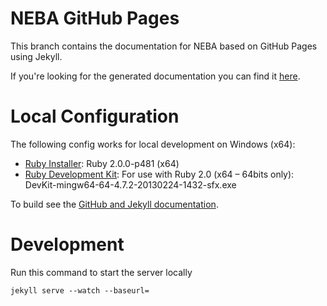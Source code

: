 # NEBA GitHub Pages

This branch contains the documentation for NEBA based on GitHub Pages using Jekyll.

If you're looking for the generated documentation you can find it [here](http://neba-io.github.io/neba/).

# Local Configuration

The following config works for local development on Windows (x64):

- [Ruby Installer](http://rubyinstaller.org/downloads): Ruby 2.0.0-p481 (x64)
- [Ruby Development Kit](http://rubyinstaller.org/downloads): For use with Ruby 2.0 (x64 – 64bits only): DevKit-mingw64-64-4.7.2-20130224-1432-sfx.exe

To build see the [GitHub and Jekyll documentation](https://help.github.com/articles/using-jekyll-with-pages).

# Development

Run this command to start the server locally


    jekyll serve --watch --baseurl=

